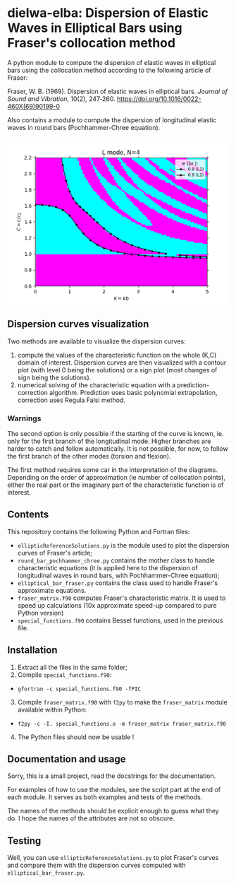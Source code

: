 # dielwa-elba: Dispersion of Elastic Waves in Elliptical Bars using Fraser's collocation method

A python module to compute the dispersion of elastic waves in elliptical bars
using the collocation method according to the following article of Fraser:

Fraser, W. B. (1969). Dispersion of elastic waves in elliptical bars. 
*Journal of Sound and Vibration*, 10(2), 247‑260. 
https://doi.org/10.1016/0022-460X(69)90199-0

Also contains a module to compute the dispersion of longitudinal elastic waves 
in round bars (Pochhammer-Chree equation).

![L mode dispersion diagram](example/L.png) 

<!---
![T mode dispersion diagram](example/T.png)
![Bx mode dispersion diagram](example/Bx.png) 
![By mode dispersion diagram](example/By.png)
--->



## Dispersion curves visualization

Two methods are available to visualize the dispersion curves:
1. compute the values of the characteristic function on the whole (K,C) domain of interest. Dispersion curves are then visualized with a contour plot (with level 0 being the solutions) or a sign plot (most changes of sign being the solutions).
2. numerical solving of the characteristic equation with a prediction-correction algorithm. Prediction uses basic polynomial extrapolation, correction uses Regula Falsi method. 


### Warnings

The second option is only possible if the starting of the curve is known, ie. only for the first branch of the longitudinal mode. Higher branches are harder to catch and follow automatically. 
It is not possible, for now, to follow the first branch of the other modes (torsion and flexion).

The first method requires some car in the interpretation of the diagrams. 
Depending on the order of approximation (ie number of collocation points), 
either the real part or the imaginary part of the characteristic function is of interest.


## Contents

This repository contains the following Python and Fortran files:
* `ellipticReferenceSolutions.py` is the module used to plot the dispersion curves of Fraser's article;
* `round_bar_pochhammer_chree.py` contains the mother class to handle characteristic equations (it is applied here to the dispersion of longitudinal waves in round bars, with Pochhammer-Chree equation);
* `elliptical_bar_fraser.py` contains the class used to handle Fraser's approximate equations.
* `fraser_matrix.f90` computes Fraser's characteristic matrix. It is used to speed up calculations (10x approximate speed-up compared to pure Python version)
* `special_functions.f90` contains Bessel functions, used in the previous file.

## Installation

1. Extract all the files in the same folder;
2. Compile `special_functions.f90`:
  * `gfortran -c special_functions.f90 -fPIC`
3. Compile `fraser_matrix.f90` with `f2py` to make the `fraser_matrix` module available within Python:
  * `f2py -c -I. special_functions.o -m fraser_matrix fraser_matrix.f90`
4. The Python files should now be usable !


## Documentation and usage
Sorry, this is a small project, read the docstrings for the documentation.

For examples of how to use the modules, see the script part at the end of each module.
It serves as both examples and tests of the methods.

The names of the methods should be explicit enough to guess what they do. 
I hope the names of the attributes are not so obscure.


## Testing
Well, you can use `ellipticReferenceSolutions.py` to plot Fraser's curves and
compare them with the dispersion curves computed with `elliptical_bar_fraser.py`.
